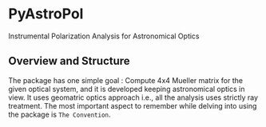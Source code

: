 # PyAstroPol
Instrumental Polarization Analysis for Astronomical Optics

## Overview and Structure
The package has one simple goal : Compute 4x4 Mueller matrix for the given optical system, and it is developed keeping astronomical optics in view.
It uses geomatric optics approach i.e., all the analysis uses strictly ray treatment. The most important aspect to remember while delving into using the package is `The Convention`. 

